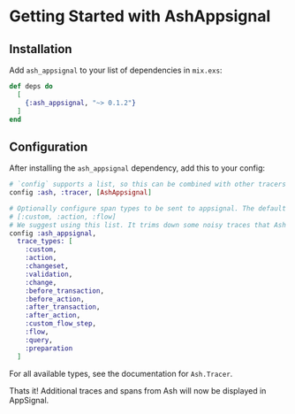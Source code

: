 # Getting Started with AshAppsignal

## Installation

Add `ash_appsignal` to your list of dependencies in `mix.exs`:


```elixir
def deps do
  [
    {:ash_appsignal, "~> 0.1.2"}
  ]
end
```

## Configuration

After installing the `ash_appsignal` dependency, add this to your config:

```elixir
# `config` supports a list, so this can be combined with other tracers
config :ash, :tracer, [AshAppsignal]

# Optionally configure span types to be sent to appsignal. The default is
# [:custom, :action, :flow]
# We suggest using this list. It trims down some noisy traces that Ash emits
config :ash_appsignal,
  trace_types: [
    :custom,
    :action,
    :changeset,
    :validation,
    :change,
    :before_transaction,
    :before_action,
    :after_transaction,
    :after_action,
    :custom_flow_step,
    :flow,
    :query,
    :preparation
  ]
```

For all available types, see the documentation for `Ash.Tracer`.

Thats it! Additional traces and spans from Ash will now be displayed in AppSignal.
